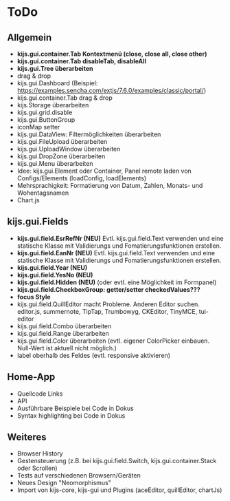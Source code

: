ToDo
=====
Allgemein
---------
- **kijs.gui.container.Tab Kontextmenü (close, close all, close other)**
- **kijs.gui.container.Tab disableTab, disableAll**
- **kijs.gui.Tree überarbeiten**
- drag & drop
- kijs.gui.Dashboard (Beispiel: https://examples.sencha.com/extjs/7.6.0/examples/classic/portal/)
- kijs.gui.container.Tab drag & drop
- kijs.Storage überarbeiten
- kijs.gui.grid.disable
- kijs.gui.ButtonGroup
- iconMap setter
- kijs.gui.DataView: Filtermöglichkeiten überarbeiten
- kijs.gui.FileUpload überarbeiten
- kijs.gui.UploadWindow überarbeiten
- kijs.gui.DropZone überarbeiten
- kijs.gui.Menu überarbeiten
- Idee: kijs.gui.Element oder Container, Panel remote laden von Configs/Elements (loadConfig, loadElements)
- Mehrsprachigkeit: Formatierung von Datum, Zahlen, Monats- und Wohentagsnamen
- Chart.js


kijs.gui.Fields
---------------
- **kijs.gui.field.EsrRefNr (NEU)** Evtl. kijs.gui.field.Text verwenden und eine statische 
  Klasse mit Validierungs und Fomatierungsfunktionen erstellen.
- **kijs.gui.field.EanNr (NEU)** Evtl. kijs.gui.field.Text verwenden und eine statische 
  Klasse mit Validierungs und Fomatierungsfunktionen erstellen.
- **kijs.gui.field.Year (NEU)**
- **kijs.gui.field.YesNo (NEU)**
- **kijs.gui.field.Hidden (NEU)** (oder evtl. eine Möglichkeit im Formpanel)
- **kijs.gui.field.CheckboxGroup: getter/setter checkedValues???**
- **focus Style**
- kijs.gui.field.QuillEditor macht Probleme. Anderen Editor suchen. editor.js, summernote, TipTap, Trumbowyg, CKEditor, TinyMCE, tui-editor
- kijs.gui.field.Combo überarbeiten  
- kijs.gui.field.Range überarbeiten  
- kijs.gui.field.Color überarbeiten (evtl. eigener ColorPicker einbauen. Null-Wert ist aktuell nicht möglich.)
- label oberhalb des Feldes (evtl. responsive aktivieren)


Home-App
--------
- Quellcode Links
- API
- Ausführbare Beispiele bei Code in Dokus
- Syntax highlighting bei Code in Dokus


Weiteres
--------
- Browser History
- Gestensteuerung (z.B. bei kijs.gui.field.Switch, kijs.gui.container.Stack oder Scrollen)
- Tests auf verschiedenen Browsern/Geräten
- Neues Design "Neomorphismus"
- Import von kijs-core, kijs-gui und Plugins (aceEditor, quillEditor, chartJs)
